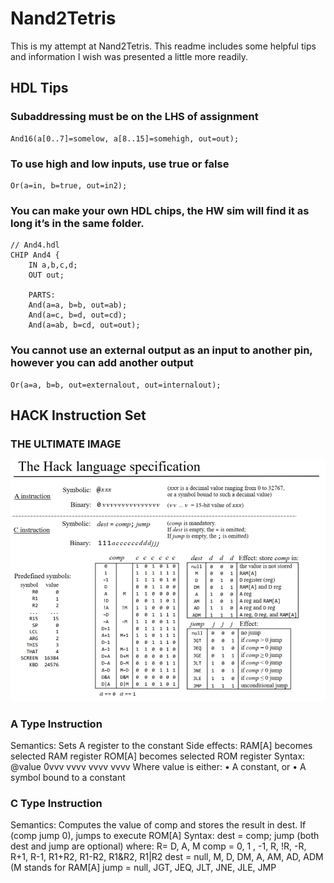 # Nand2Tetris

This is my attempt at Nand2Tetris.
This readme includes some helpful tips and information I wish was presented a little more readily.

## HDL Tips

### Subaddressing must be on the LHS of assignment

```
And16(a[0..7]=somelow, a[8..15]=somehigh, out=out);
```

### To use high and low inputs, use true or false

```
Or(a=in, b=true, out=in2);
```

### You can make your own HDL chips, the HW sim will find it as long it’s in the same folder.

```
// And4.hdl
CHIP And4 {
 	IN a,b,c,d;
	OUT out;

	PARTS:
	And(a=a, b=b, out=ab);
	And(a=c, b=d, out=cd);
	And(a=ab, b=cd, out=out);
```

### You cannot use an external output as an input to another pin, however you can add another output

```
Or(a=a, b=b, out=externalout, out=internalout);
```

## HACK Instruction Set

### THE ULTIMATE IMAGE

![Hack Language Specification](./pics/HackSpec.png)

### A Type Instruction

Semantics:
Sets A register to the constant
Side effects:
RAM[A] becomes selected RAM register
ROM[A] becomes selected ROM register
Syntax:
@value 0vvv vvvv vvvv vvvv
Where value is either:
• A constant, or
• A symbol bound to a constant

### C Type Instruction

Semantics:
Computes the value of comp and stores the result in dest.
If (comp jump 0), jumps to execute ROM[A]
Syntax:
dest = comp; jump (both dest and jump are optional)
where:
R= D, A, M
comp = 0, 1 , -1, R, !R, -R, R+1, R-1, R1+R2, R1-R2, R1&R2, R1|R2
dest = null, M, D, DM, A, AM, AD, ADM (M stands for RAM[A]
jump = null, JGT, JEQ, JLT, JNE, JLE, JMP

```

```
